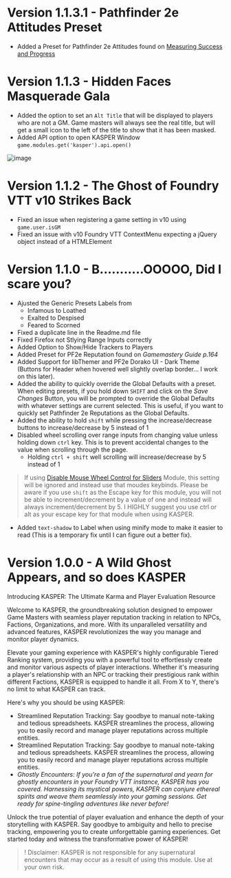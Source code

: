 # Version 1.1.3.1 - Pathfinder 2e Attitudes Preset
- Added a Preset for Pathfinder 2e Attitudes found on [Measuring Success and Progress](https://2e.aonprd.com/Rules.aspx?ID=519)

# Version 1.1.3 - Hidden Faces Masquerade Gala
- Added the option to set an `Alt Title` that will be displayed to players who are not a GM. Game masters will always see the real title, but will get a small icon to the left of the title to show that it has been masked.
- Added API option to open KASPER Window `game.modules.get('kasper').api.open()`

![image](https://github.com/mouse0270/kasper/assets/564874/b314760d-cac3-41eb-ace7-feffab2d545f)


# Version 1.1.2 - The Ghost of Foundry VTT v10 Strikes Back
- Fixed an issue when registering a game setting in v10 using `game.user.isGM`
- Fixed an issue with v10 Foundry VTT ContextMenu expecting a jQuery object instead of a HTMLElement

# Version 1.1.0 - B...........OOOOO, Did I scare you?
- Ajusted the Generic Presets Labels from
  - Infamous to Loathed
  - Exalted to Despised
  - Feared to Scorned
- Fixed a duplicate line in the Readme.md file
- Fixed Firefox not Stlying Range Inputs correctly
- Added Option to Show/Hide Trackers to Players
- Added Preset for PF2e Reputation found on *Gamemastery Guide p.164*
- Added Support for libThemer and PF2e Dorako UI - Dark Theme (Buttons for Header when hovered well slightly overlap border... I work on this later).
- Added the ability to quickly override the Global Defaults with a preset. When editing presets, if you hold down `SHIFT` and click on the *Save Changes* Button, you will be prompted to override the Global Defaults with whatever settings are current selected. This is useful, if you want to quickly set Pathfinder 2e Reputations as the Global Defaults.
- Added the ability to hold `shift` while pressing the increase/decrease buttons to increase/decrease by 5 instead of 1
- Disabled wheel scrolling over range inputs from changing value unless holding down `ctrl` key. This is to prevent accidental changes to the value when scrolling through the page.
  - Holding `ctrl + shift` well scrolling will increase/decrease by 5 instead of 1
> If using [Disable Mouse Wheel Control for Sliders](https://foundryvtt.com/packages/disable-mouse-wheel-sliders) Module, this setting will be ignored and instead use that moudes keybinds. Please be aware if you use `shift` as the Escape key for this module, you will not be able to increment/decrement by a value of one and instead will always increment/decrement by 5. I HIGHLY suggest you use ctrl or alt as your escape key for that module when using KASPER.
- Added `text-shadow` to Label when using minify mode to make it easier to read (This is a temporary fix until I can figure out a better fix).

# Version 1.0.0 - A Wild Ghost Appears, and so does KASPER
Introducing KASPER: The Ultimate Karma and Player Evaluation Resource

Welcome to KASPER, the groundbreaking solution designed to empower Game Masters with seamless player reputation tracking in relation to NPCs, Factions, Organizations, and more. With its unparalleled versatility and advanced features, KASPER revolutionizes the way you manage and monitor player dynamics.

Elevate your gaming experience with KASPER's highly configurable Tiered Ranking system, providing you with a powerful tool to effortlessly create and monitor various aspects of player interactions. Whether it's measuring a player's relationship with an NPC or tracking their prestigious rank within different Factions, KASPER is equipped to handle it all. From X to Y, there's no limit to what KASPER can track.

Here's why you should be using KASPER:
* Streamlined Reputation Tracking: Say goodbye to manual note-taking and tedious spreadsheets. KASPER streamlines the process, allowing you to easily record and manage player reputations across multiple entities.
* Streamlined Reputation Tracking: Say goodbye to manual note-taking and tedious spreadsheets. KASPER streamlines the process, allowing you to easily record and manage player reputations across multiple entities.
* *Ghostly Encounters: If you're a fan of the supernatural and yearn for ghostly encounters in your Foundry VTT instance, KASPER has you covered. Harnessing its mystical powers, KASPER can conjure ethereal spirits and weave them seamlessly into your gaming sessions. Get ready for spine-tingling adventures like never before!*

Unlock the true potential of player evaluation and enhance the depth of your storytelling with KASPER. Say goodbye to ambiguity and hello to precise tracking, empowering you to create unforgettable gaming experiences. Get started today and witness the transformative power of KASPER!

> ! Disclaimer: KASPER is not responsible for any supernatural encounters that may occur as a result of using this module. Use at your own risk.
